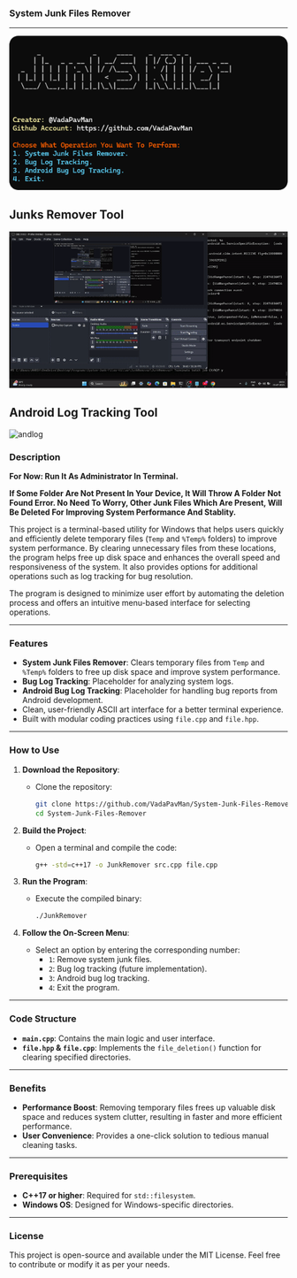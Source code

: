 ### System Junk Files Remover  

---

![png](JunkRemover/image.png)

## Junks Remover Tool
![file_rmvr](JunkRemover/fileremover.gif)

## Android Log Tracking Tool
![andlog](JunkRemover/adblog.gif)

### **Description**  

**For Now: Run It As Administrator In Terminal.**

**If Some Folder Are Not Present In Your Device, It Will Throw A Folder Not Found Error. No Need To Worry, Other Junk Files Which Are Present, Will Be Deleted For Improving System Performance And Stablity.**

This project is a terminal-based utility for Windows that helps users quickly and efficiently delete temporary files (`Temp` and `%Temp%` folders) to improve system performance. By clearing unnecessary files from these locations, the program helps free up disk space and enhances the overall speed and responsiveness of the system. It also provides options for additional operations such as log tracking for bug resolution.

The program is designed to minimize user effort by automating the deletion process and offers an intuitive menu-based interface for selecting operations.

---

### **Features**  
- **System Junk Files Remover**: Clears temporary files from `Temp` and `%Temp%` folders to free up disk space and improve system performance.  
- **Bug Log Tracking**: Placeholder for analyzing system logs.  
- **Android Bug Log Tracking**: Placeholder for handling bug reports from Android development.  
- Clean, user-friendly ASCII art interface for a better terminal experience.  
- Built with modular coding practices using `file.cpp` and `file.hpp`.  

---

### **How to Use**  
1. **Download the Repository**:
   - Clone the repository:
     ```bash
     git clone https://github.com/VadaPavMan/System-Junk-Files-Remover.git
     cd System-Junk-Files-Remover
     ```

2. **Build the Project**:
   - Open a terminal and compile the code:
     ```bash
     g++ -std=c++17 -o JunkRemover src.cpp file.cpp
     ```

3. **Run the Program**:
   - Execute the compiled binary:
     ```bash
     ./JunkRemover
     ```

4. **Follow the On-Screen Menu**:
   - Select an option by entering the corresponding number:
     - `1`: Remove system junk files.
     - `2`: Bug log tracking (future implementation).
     - `3`: Android bug log tracking.
     - `4`: Exit the program.

---

### **Code Structure**  
- **`main.cpp`**: Contains the main logic and user interface.  
- **`file.hpp` & `file.cpp`**: Implements the `file_deletion()` function for clearing specified directories.  

---

### **Benefits**  
- **Performance Boost**: Removing temporary files frees up valuable disk space and reduces system clutter, resulting in faster and more efficient performance.  
- **User Convenience**: Provides a one-click solution to tedious manual cleaning tasks.  

---

### **Prerequisites**  
- **C++17 or higher**: Required for `std::filesystem`.  
- **Windows OS**: Designed for Windows-specific directories.  

---

### **License**  
This project is open-source and available under the MIT License. Feel free to contribute or modify it as per your needs.

